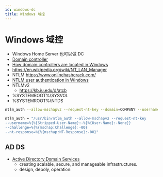 ```yaml
---
id: windows-dc
title: Windows 域控
---
```


# Windows 域控

- Windows Home Server 也可以做 DC
- [Domain controller](<https://en.wikipedia.org/wiki/Domain_controller_(Windows)>)
- [How domain controllers are located in Windows](http://support.microsoft.com/kb/247811)
- https://en.wikipedia.org/wiki/NT_LAN_Manager
- NTLM https://www.onlinehashcrack.com/
- [NTLM user authentication in Windows](https://support.microsoft.com/en-hk/help/102716)
- NTLMv2
  - https://kb.iu.edu/d/atcb
- %SYSTEMROOT%\SYSVOL
- %SYSTEMROOT%\NTDS

```bash
ntlm_auth --allow-mschapv2 --request-nt-key --domain=COMPANY --username=domainuser --password=userpassword

ntlm_auth = "/usr/bin/ntlm_auth --allow-mschapv2 --request-nt-key
--username=%{%{Stripped-User-Name}:-%{%{User-Name}:-None}}
--challenge=%{%{mschap:Challenge}:-00}
--nt-response=%{%{mschap:NT-Response}:-00}"
```

## AD DS

- [Active Directory Domain Services](https://docs.microsoft.com/en-us/windows-server/identity/ad-ds/active-directory-domain-services)
  - creating scalable, secure, and manageable infrastructures.
  - design, depoly, operation
